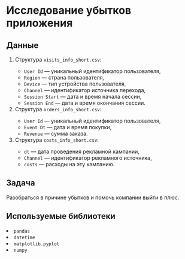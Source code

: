 # Исследование убытков приложения


## Данные
<ol>
<li>Структура <code>visits_info_short.csv</code>:</li>
<ul>
<li><code>User Id</code> — уникальный идентификатор пользователя,</li>
<li><code>Region</code> — страна пользователя,</li>
<li><code>Device</code> — тип устройства пользователя,</li>
<li><code>Channel</code> — идентификатор источника перехода,</li>
<li><code>Session Start</code> — дата и время начала сессии,</li>
<li><code>Session End</code> — дата и время окончания сессии.</li>
</ul>
<li>Структура <code>orders_info_short.csv</code>:</li>
<ul>
<li><code>User Id</code> — уникальный идентификатор пользователя,</li>
<li><code>Event Dt</code> — дата и время покупки,</li>
<li><code>Revenue</code> — сумма заказа.</li>
</ul>
<li>Структура <code>costs_info_short.csv</code>:</li>
<ul>
<li><code>dt</code> — дата проведения рекламной кампании,</li>
<li><code>Channel</code> — идентификатор рекламного источника,</li>
<li><code>costs</code> — расходы на эту кампанию.</li>
</ul>
</ol>

## Задача

Разобраться в причине убытков и помочь компании выйти в плюс.

## Используемые библиотеки
<li><code>pandas</code></li>
<li><code>datetime</code></li>
<li><code>matplotlib.pyplot</code></li>
<li><code>numpy</code></li>
